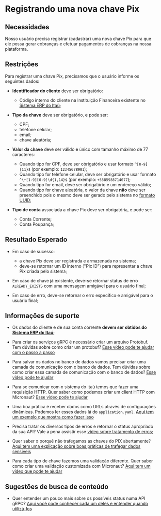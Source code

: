# Registrando uma nova chave Pix

## Necessidades

Nosso usuário precisa registrar (cadastrar) uma nova chave Pix para que ele possa gerar cobranças e efetuar pagamentos de cobranças na nossa plataforma.
   
## Restrições

Para registrar uma chave Pix, precisamos que o usuário informe os seguintes dados:

- **Identificador do cliente** deve ser obrigatório:
   - Código interno do cliente na Instituição Financeira existente no [Sistema ERP do Itaú](http://localhost:9091/api/v1/private/contas/todas);

- **Tipo da chave** deve ser obrigatório, e pode ser:
    - CPF;
    - telefone celular;
    - email;
    - chave aleatória;

- **Valor da chave** deve ser válido e único com tamanho máximo de 77 caracteres:
    - Quando tipo for CPF, deve ser obrigatório e usar formato `^[0-9]{11}$` (por exemplo: `12345678901`);
    - Quando tipo for telefone celular, deve ser obrigatório e usar formato `^\+[1-9][0-9]\d{1,14}$` (por exemplo: `+5585988714077`);
    - Quando tipo for email, deve ser obrigatório e um endereço válido;
    - Quando tipo for chave aleatória, o valor da chave **não** deve ser preenchido pois o mesmo deve ser gerado pelo sistema no [formato UUID](https://en.wikipedia.org/wiki/Universally_unique_identifier);

- **Tipo de conta** associada a chave Pix deve ser obrigatória, e pode ser:
    - Conta Corrente;
    - Conta Poupança;

## Resultado Esperado

- Em caso de sucesso:
   - a chave Pix deve ser registrada e armazenada no sistema;
   - deve-se retornar um ID interno ("Pix ID") para representar a chave Pix criada pelo sistema;

- Em caso de chave já existente, deve-se retornar status de erro `ALREADY_EXISTS` com uma mensagem amigável para o usuário final;

- Em caso de erro, deve-se retornar o erro específico e amigável para o usuário final;

## Informações de suporte

- Os dados do cliente e de sua conta corrente **devem ser obtidos do [Sistema ERP do Itaú](http://localhost:9091/swagger-ui/index.html?configUrl=/v3/api-docs/swagger-config#/)**; 

- Para criar os serviços gRPC é necessário criar um arquivo Protobuf. Tem dúvidas sobre como criar um protobuf? [Esse vídeo pode te ajudar com o passo a passo](https://www.youtube.com/watch?v=Rd7sLrPKDGM&feature=youtu.be)
- Para salvar os dados no banco de dados vamos precisar criar uma camada de comunicação com o banco de dados. Tem dúvidas sobre como criar essa camada de comunicação com o banco de dados? [Esse vídeo pode te ajudar](https://www.youtube.com/watch?v=pWu2mqaKFEc&feature=youtu.be)
- Para se comunicar com o sistema do Itaú temos que fazer uma requisição HTTP. Quer saber como podemos criar um client HTTP com Micronaut? [Esse vídeo pode te ajudar]()
- Uma boa prática é receber dados como URLs através de configurações dinâmicas. Podemos ler esses dados lá do `application.yaml`. [Aqui tem um exemplo que mostra como fazer isso]()
- Precisa tratar os diversos tipos de erros e retornar o status apropriado da sua API? Vale a pena assistir esse [vídeo sobre tratamento de erros](https://www.youtube.com/watch?v=bIuEINzEmKs&feature=youtu.be);
- Quer saber o porquê não trafegamos as chaves do PIX abertamente? [Aqui tem uma explicação sobre boas práticas de trafegar dados sensíveis]()
- Para cada tipo de chave fazemos uma validação diferente. Quer saber como criar uma validação customizada com Micronaut? [Aqui tem um vídeo que pode te ajudar]()

## Sugestões de busca de conteúdo

- Quer entender um pouco mais sobre os possíveis status numa API gRPC? [Aqui você pode conhecer cada um deles e entender quando utilizá-los](https://developers.google.com/maps-booking/reference/grpc-api/status_codes)
